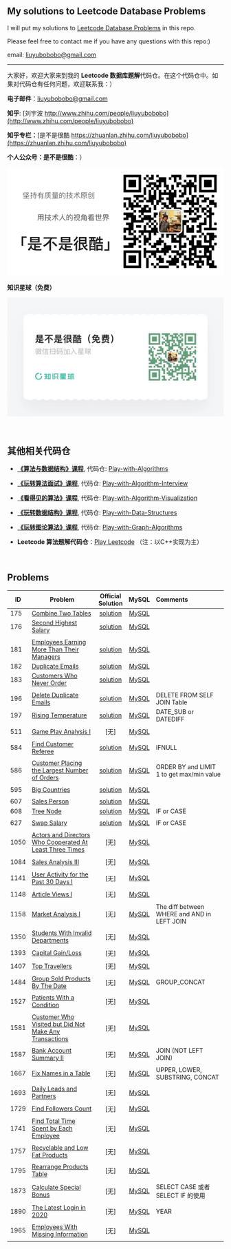 ## My solutions to Leetcode Database Problems

I will put my solutions to [Leetcode Database Problems](https://leetcode.com/problemset/database/) in this repo. 

Please feel free to contact me if you have any questions with this repo:)

email: [liuyubobobo@gmail.com](mailto:liuyubobobo@gmail.com)

---

大家好，欢迎大家来到我的 **Leetcode 数据库题解**代码仓。在这个代码仓中。如果对代码仓有任何问题，欢迎联系我：）

**电子邮件**：[liuyubobobo@gmail.com](mailto:liuyubobobo@gmail.com)

**知乎**: [刘宇波 http://www.zhihu.com/people/liuyubobobo](http://www.zhihu.com/people/liuyubobobo)

**知乎专栏：**[是不是很酷 https://zhuanlan.zhihu.com/liuyubobobo](https://zhuanlan.zhihu.com/liuyubobobo)

**个人公众号：是不是很酷**：）

![QRCode](qrcode.png)

**知识星球（免费）**

![ZSXQ](zsxq.jpg)

<br/>

## 其他相关代码仓

* [**《算法与数据结构》课程**](https://coding.imooc.com/class/71.html), 代码仓: [Play-with-Algorithms](https://github.com/liuyubobobo/Play-with-Algorithms)
 
* [**《玩转算法面试》课程**](https://coding.imooc.com/class/82.html), 代码仓: [Play-with-Algorithm-Interview](https://github.com/liuyubobobo/Play-with-Algorithm-Interview)

* [**《看得见的算法》课程**](https://coding.imooc.com/class/138.html), 代码仓: [Play-with-Algorithm-Visualization](https://github.com/liuyubobobo/Play-with-Algorithm-Visualization)

* [**《玩转数据结构》课程**](https://coding.imooc.com/class/207.html), 代码仓: [Play-with-Data-Structures](https://github.com/liuyubobobo/Play-with-Data-Structures)

* [**《玩转图论算法》课程**](https://coding.imooc.com/class/370.html), 代码仓: [Play-with-Graph-Algorithms](https://github.com/liuyubobobo/Play-with-Graph-Algorithms)

* **Leetcode 算法题解代码仓**：[Play Leetcode](https://github.com/liuyubobobo/Play-Leetcode) （注：以C++实现为主）

<br/>

## Problems

| ID | Problem | Official<br/>Solution | MySQL | Comments |
| --- | --- | :---: | :--: | :--- |
| 175 | [Combine Two Tables](https://leetcode.com/problems/combine-two-tables/) | [solution](https://leetcode.com/problems/combine-two-tables/solution/) | [MySQL](0175-Combine-Two-Tables/) | |
| 176 | [Second Highest Salary](https://leetcode.com/problems/second-highest-salary/) | [solution](https://leetcode.com/problems/second-highest-salary/solution/) | [MySQL](0176-Second-Highest-Salary/) | |
| | | | | |
| 181 | [Employees Earning More Than Their Managers](https://leetcode.com/problems/employees-earning-more-than-their-managers/) | [solution](https://leetcode.com/problems/employees-earning-more-than-their-managers/solution/) | [MySQL](0181-Employees-Earning-More-Than-Their-Managers/) | |
| 182 | [Duplicate Emails](https://leetcode.com/problems/duplicate-emails/) | [solution](https://leetcode.com/problems/duplicate-emails/solution/) | [MySQL](0182-Duplicate-Emails/) | |
| 183 | [Customers Who Never Order](https://leetcode.com/problems/customers-who-never-order/) | [solution](https://leetcode.com/problems/customers-who-never-order/solution/) | [MySQL](0183-Customers-Who-Never-Order/) | |
| | | | | |
| 196 | [Delete Duplicate Emails](https://leetcode.com/problems/delete-duplicate-emails/) | [solution](https://leetcode.com/problems/delete-duplicate-emails/solution/) | [MySQL](0196-Delete-Duplicate-Emails/) | DELETE FROM SELF JOIN Table |
| 197 | [Rising Temperature](https://leetcode.com/problems/rising-temperature/) | [solution](https://leetcode.com/problems/rising-temperature/solution/) | [MySQL](0197-Rising-Temperature/) | DATE_SUB or DATEDIFF |
| | | | | |
| 511 | [Game Play Analysis I](https://leetcode.com/problems/game-play-analysis-i/) | [无] | [MySQL](0511-Game-Play-Analysis-I/) | |
| | | | | |
| 584 | [Find Customer Referee](https://leetcode.com/problems/find-customer-referee/) | [solution](https://leetcode.com/problems/find-customer-referee/solution/) | [MySQL](0584-Find-Customer-Referee/) | IFNULL |
| | | | | |
| 586 | [Customer Placing the Largest Number of Orders](https://leetcode.com/problems/customer-placing-the-largest-number-of-orders/) | [solution](https://leetcode.com/problems/customer-placing-the-largest-number-of-orders/solution/) | [MySQL](0586-Customer-Placing-the-Largest-Number-of-Orders/) | ORDER BY and LIMIT 1 to get max/min value|
| | | | | |
| 595 | [Big Countries](https://leetcode.com/problems/big-countries/) | [solution](https://leetcode.com/problems/big-countries/solution/) | [MySQL](0595-Big-Countries/) | |
| | | | | |
| 607 | [Sales Person](https://leetcode.com/problems/sales-person/) | [solution](https://leetcode.com/problems/sales-person/solution/) | [MySQL](0607-Sales-Person/) | |
| 608 | [Tree Node](https://leetcode.com/problems/tree-node/) | [solution](https://leetcode.com/problems/tree-node/solution/) | [MySQL](0608-Tree-Node/) | IF or CASE |
| | | | | |
| 627 | [Swap Salary](https://leetcode.com/problems/swap-salary/) | [solution](https://leetcode.com/problems/swap-salary/solution/) | [MySQL](0627-Swap-Salary/) | IF or CASE |
| | | | | |
| 1050 | [Actors and Directors Who Cooperated At Least Three Times](https://leetcode.com/problems/actors-and-directors-who-cooperated-at-least-three-times/) | [无] | [MySQL](1050-Actors-and-Directors-Who-Cooperated-At-Least-Three-Times/) | |
| | | | | |
| 1084 | [Sales Analysis III](https://leetcode.com/problems/sales-analysis-iii/) | [无] | [MySQL](1084-Sales-Analysis-III/) | |
| | | | | |
| 1141 | [User Activity for the Past 30 Days I](https://leetcode.com/problems/user-activity-for-the-past-30-days-i/) | [无] | [MySQL](1141-User-Activity-for-the-Past-30-Days-I/) | |
| | | | | |
| 1148 | [Article Views I](https://leetcode.com/problems/article-views-i/) | [无] | [MySQL](1148-Article-Views-I/) | |
| | | | | |
| 1158 | [Market Analysis I](https://leetcode.com/problems/market-analysis-i/) | [无] | [MySQL](1158-Market-Analysis-I/) | The diff between WHERE and AND in LEFT JOIN |
| | | | | |
| 1350 | [Students With Invalid Departments](https://leetcode.com/problems/students-with-invalid-departments/) | [无] | [MySQL](1350-Students-With-Invalid-Departments/) | |
| | | | | |
| 1393 | [Capital Gain/Loss](https://leetcode.com/problems/capital-gainloss/) | [无] | [MySQL](1393-Capital-Gain-Loss/) | |
| | | | | |
| 1407 | [Top Travellers](https://leetcode.com/problems/top-travellers/) | [无] | [MySQL](1407-Top-Travellers/) | |
| | | | | |
| 1484 | [Group Sold Products By The Date](https://leetcode.com/problems/group-sold-products-by-the-date/) | [无] | [MySQL](1484-Group-Sold-Products-By-The-Date/) | GROUP_CONCAT |
| | | | | |
| 1527 | [Patients With a Condition](https://leetcode.com/problems/patients-with-a-condition/) | [无] | [MySQL](1527-Patients-With-a-Condition/) | |
| | | | | |
| 1581 | [Customer Who Visited but Did Not Make Any Transactions](https://leetcode.com/problems/customer-who-visited-but-did-not-make-any-transactions/) | [无] | [MySQL](1581-Customer-Who-Visited-but-Did-Not-Make-Any-Transactions/) | |
| | | | | |
| 1587 | [Bank Account Summary II](https://leetcode.com/problems/bank-account-summary-ii/) | [无] | [MySQL](1587-Bank-Account-Summary-II/) | JOIN (NOT LEFT JOIN) |
| | | | | |
| 1667 | [Fix Names in a Table](https://leetcode.com/problems/fix-names-in-a-table/) | [无] | [MySQL](1667-Fix-Names-in-a-Table/) | UPPER, LOWER, SUBSTRING, CONCAT |
| | | | | |
| 1693 | [Daily Leads and Partners](https://leetcode.com/problems/daily-leads-and-partners/) | [无] | [MySQL](1693-Daily-Leads-and-Partners/) | |
| | | | | |
| 1729 | [Find Followers Count](https://leetcode.com/problems/find-followers-count/) | [无] | [MySQL](1729-Find-Followers-Count/) | |
| | | | | |
| 1741 | [Find Total Time Spent by Each Employee](https://leetcode.com/problems/find-total-time-spent-by-each-employee/) | [无] | [MySQL](1741-Find-Total-Time-Spent-by-Each-Employee/) | |
| | | | | |
| 1757 | [Recyclable and Low Fat Products](https://leetcode.com/problems/recyclable-and-low-fat-products/) | [无] | [MySQL](1757-Recyclable-and-Low-Fat-Products/) | |
| | | | | |
| 1795 | [Rearrange Products Table](https://leetcode.com/problems/rearrange-products-table/) | [无] | [MySQL](1795-Rearrange-Products-Table/) | |
| | | | | |
| 1873 | [Calculate Special Bonus](https://leetcode.com/problems/calculate-special-bonus/) | [无] | [MySQL](1873-Calculate-Special-Bonus/) | SELECT CASE 或者 SELECT IF 的使用|
| | | | | |
| 1890 | [The Latest Login in 2020](https://leetcode.com/problems/the-latest-login-in-2020/) | [无] | [MySQL](1890-The-Latest-Login-in-2020/) | YEAR |
| | | | | |
| 1965 | [Employees With Missing Information](https://leetcode.com/problems/employees-with-missing-information/) | [无] | [MySQL](1965-Employees-With-Missing-Information/) | |
| | | | | |
